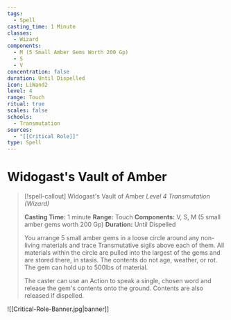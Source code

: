 ```yaml
---
tags:
  - Spell
casting_time: 1 Minute
classes:
  - Wizard
components:
  - M (5 Small Amber Gems Worth 200 Gp)
  - S
  - V
concentration: false
duration: Until Dispelled
icon: LiWand2
level: 4
range: Touch
ritual: true
scales: false
schools:
  - Transmutation
sources:
  - "[[Critical Role]]"
type: Spell
---
```


# Widogast's Vault of Amber

>[!spell-callout] Widogast's Vault of Amber
>_Level 4 Transmutation (Wizard)_
>
>**Casting Time:** 1 minute
>**Range:** Touch
>**Components:** V, S, M (5 small amber gems worth 200 Gp)
>**Duration:** Until Dispelled
>
>You arrange 5 small amber gems in a loose circle around any non-living materials and trace Transmutative sigils above each of them. All materials within the circle are pulled into the largest of the gems and are stored there, in stasis. The contents do not age, weather, or rot. The gem can hold up to 500lbs of material.
>
>The caster can use an Action to speak a single, chosen word and release the gem's contents onto the ground. Contents are also released if dispelled.

![[Critical-Role-Banner.jpg|banner]]
